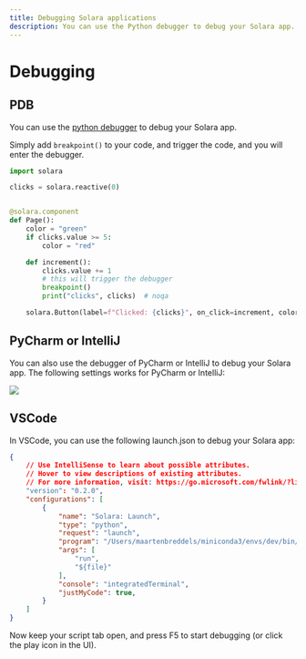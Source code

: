```yaml
---
title: Debugging Solara applications
description: You can use the Python debugger to debug your Solara app.
---
```

# Debugging

## PDB

You can use the [python debugger](https://docs.python.org/3/library/pdb.html) to debug your Solara app.

Simply add `breakpoint()` to your code, and trigger the code, and you will enter the debugger.

```python
import solara

clicks = solara.reactive(0)


@solara.component
def Page():
    color = "green"
    if clicks.value >= 5:
        color = "red"

    def increment():
        clicks.value += 1
        # this will trigger the debugger
        breakpoint()
        print("clicks", clicks)  # noqa

    solara.Button(label=f"Clicked: {clicks}", on_click=increment, color=color)
```

## PyCharm or IntelliJ

You can also use the debugger of PyCharm or IntelliJ to debug your Solara app.
The following settings works for PyCharm or IntelliJ:

![](https://dxhl76zpt6fap.cloudfront.net/public/docs/howto/debugger-intellij.webp)

## VSCode


In VSCode, you can use the following launch.json to debug your Solara app:

```json
{
    // Use IntelliSense to learn about possible attributes.
    // Hover to view descriptions of existing attributes.
    // For more information, visit: https://go.microsoft.com/fwlink/?linkid=830387
    "version": "0.2.0",
    "configurations": [
        {
            "name": "Solara: Launch",
            "type": "python",
            "request": "launch",
            "program": "/Users/maartenbreddels/miniconda3/envs/dev/bin/solara",
            "args": [
                "run",
                "${file}"
            ],
            "console": "integratedTerminal",
            "justMyCode": true,
        }
    ]
}
```

Now keep your script tab open, and press F5 to start debugging (or click the play icon in the UI).
